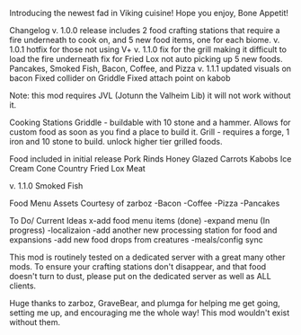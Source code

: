 Introducing the newest fad in Viking cuisine! Hope you enjoy, Bone Appetit!

Changelog
v. 1.0.0 	release includes 2 food crafting stations that require a fire underneath to cook on, and 5 new food items, one for each biome.
v. 1.0.1 	hotfix for those not using V+
v. 1.1.0 	fix for the grill making it difficult to load the fire underneath
			fix for Fried Lox not auto picking up
			5 new foods. Pancakes, Smoked Fish, Bacon, Coffee, and Pizza
v. 1.1.1	updated visuals on bacon
			Fixed collider on Griddle
			Fixed attach point on kabob
			

Note: this mod requires JVL (Jotunn the Valheim Lib) it will not work without it.

Cooking Stations
Griddle  - buildable with 10 stone and a hammer. Allows for custom food as soon as you find a place to build it.
Grill       - requires a forge, 1 iron and 10 stone to build. unlock higher tier grilled foods.

Food included in initial release
Pork Rinds
Honey Glazed Carrots
Kabobs
Ice Cream Cone
Country Fried Lox Meat

v. 1.1.0
Smoked Fish

Food Menu Assets Courtesy of zarboz
-Bacon
-Coffee
-Pizza
-Pancakes


To Do/ Current Ideas
x-add food menu items (done)
-expand menu (In progress)
-localizaion
-add another new processing station for food and expansions
-add new food drops from creatures
-meals/config sync

This mod is routinely tested on a dedicated server with a great many other mods. To ensure your crafting stations don't disappear, and that food doesn't turn to dust, please put on the dedicated server as well as ALL clients.


Huge thanks to zarboz, GraveBear, and plumga for helping me get going, setting me up, and encouraging me the whole way! This mod wouldn't exist without them.